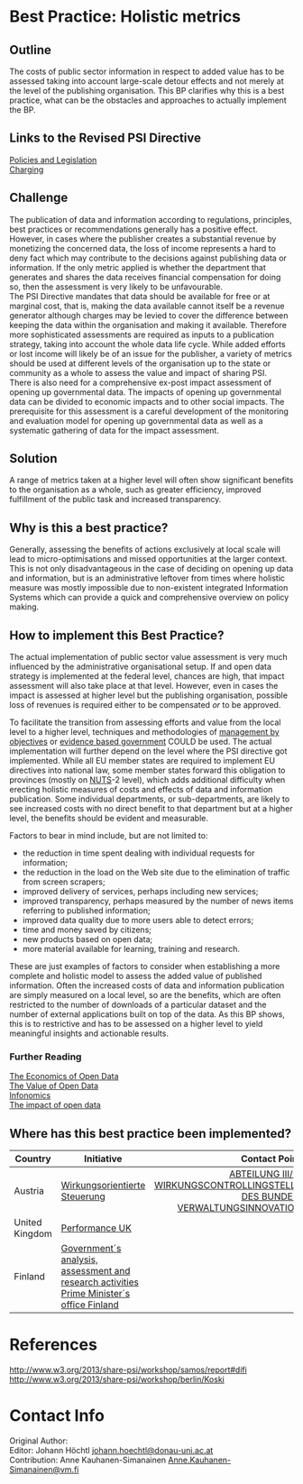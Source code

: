 # Best Practice: Holistic metrics

## Outline
The costs of public sector information in respect to added value has to be assessed taking into account large-scale detour effects and not merely at the level of the publishing organisation. This BP clarifies why this is a best practice, what can be the obstacles and approaches to actually implement the BP.

## Links to the Revised PSI Directive
[Policies and Legislation](http://www.w3.org/2013/share-psi/elements#policy)  
[Charging](http://www.w3.org/2013/share-psi/elements#charging)  

## Challenge
The publication of data and information according to regulations, principles, best practices or recommendations generally has a positive effect. However, in cases where the publisher creates a substantial revenue by monetizing the concerned data, the loss of income represents a hard to deny fact which may contribute to the decisions against publishing data or information. If the only metric applied is whether the department that generates and shares the data receives financial compensation for doing so, then the assessment is very likely to be unfavourable.  
The PSI Directive mandates that data should be available for free or at marginal cost, that is, making the data available cannot itself be a revenue generator although charges may be levied to cover the difference between keeping the data within the organisation and making it available. Therefore more sophisticated assessments are required as inputs to a publication strategy, taking into account the whole data life cycle. While added efforts or lost income will likely be of an issue for the publisher, a variety of metrics should be used at different levels of the organisation up to the state or community as a whole to assess the value and impact of sharing PSI.  
There is also need for a comprehensive ex-post impact assessment of opening up governmental data. The impacts of opening up governmental data can be divided to economic impacts and to other social impacts. The prerequisite for  this assessment is a careful development of the monitoring and evaluation model for opening up governmental data as well as a systematic gathering of data for the impact assessment.

## Solution
A range of metrics taken at a higher level will often show significant benefits to the organisation as a whole, such as greater efficiency, improved fulfillment of the public task and increased transparency.

## Why is this a best practice?
Generally, assessing the benefits of actions exclusively at local scale will lead to micro-optimisations and missed opportunities at the larger context. This is not only disadvantageous in the case of deciding on opening up data and information, but is an administrative leftover from times where holistic measure was mostly impossible due to non-existent integrated Information Systems which can provide a quick and comprehensive overview on policy making.

## How to implement this Best Practice?
The actual implementation of public sector value assessment is very much influenced by the administrative organisational setup. If and open data strategy is implemented at the federal level, chances are high, that impact assessment will also take place at that level. However, even in cases the impact is assessed at higher level but the publishing organisation, possible loss of revenues is required either to be compensated _or_ to be approved.

To facilitate the transition from assessing efforts and value from the local level to a higher level, techniques and methodologies of [management by objectives](https://en.wikipedia.org/wiki/Management_by_objectives) or [evidence based government](https://en.wikipedia.org/wiki/Evidence-based_policy) COULD be used. The actual implementation will further depend on the level where the PSI directive got implemented. While all EU member states are required to implement  EU directives into national law, some member states forward this obligation to provinces (mostly on [NUTS](http://ec.europa.eu/eurostat/web/nuts/overview)-2 level), which adds additional difficulty when erecting holistic measures of costs and effects of data and information publication. Some individual departments, or sub-departments, are likely to see increased costs with no direct benefit to that department but at a higher level, the benefits should be evident and measurable.

Factors to bear in mind include, but are not limited to:
* the reduction in time spent dealing with individual requests for information;
* the reduction in the load on the Web site due to the elimination of traffic from screen scrapers;
* improved delivery of services, perhaps including new services;
* improved transparency, perhaps measured by the number of news items referring to published information;
* improved data quality due to more users able to detect errors;
* time and money saved by citizens;
* new products based on open data;
* more material available for learning, training and research.

These are just examples of factors to consider when establishing a more complete and holistic model to assess the added value of published information. Often the increased costs of data and information publication are simply measured on a local level, so are the benefits, which are often restricted to the number of downloads of a particular dataset and the number of external applications built on top of the data. As this BP shows, this is to restrictive and has to be assessed on a higher level to yield meaningful insights and actionable results.

### Further Reading
[The Economics of Open Data](https://countculture.wordpress.com/2011/10/13/the-economics-of-open-data-the-big-society/)  
[The Value of Open Data](http://theodi.org/the-value-of-open-data)  
[Infonomics](https://en.wikipedia.org/wiki/Infonomics)  
[The impact of open data](http://vm.fi/julkaisu?pubid=5202)

## Where has this best practice been implemented?

| Country | Initiative | Contact Point |
|---|---|---:|
| Austria | [Wirkungsorientierte Steuerung](https://www.oeffentlicherdienst.gv.at/wirkungsorientierte_verwaltung/steuerung/index.html) | [ABTEILUNG III/9: WIRKUNGSCONTROLLINGSTELLE DES BUNDES, VERWALTUNGSINNOVATION](http://www.bka.gv.at/gfe/gfe_org.aspx?org=III/9) |
| United Kingdom | [Performance UK](https://www.gov.uk/performance) |  |
| Finland | [Government´s analysis, assessment and research activities Prime Minister´s office Finland](http://tietokayttoon.fi/en/frontpage) |  |


# References
http://www.w3.org/2013/share-psi/workshop/samos/report#difi
http://www.w3.org/2013/share-psi/workshop/berlin/Koski

# Contact Info
Original Author:  
Editor: Johann Höchtl <johann.hoechtl@donau-uni.ac.at>  
Contribution: Anne Kauhanen-Simanainen <Anne.Kauhanen-Simanainen@vm.fi>
